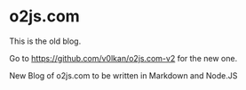 o2js.com
========

This is the old blog. 

Go to <https://github.com/v0lkan/o2js.com-v2> for the new one.

New Blog of o2js.com to be written in Markdown and Node.JS
